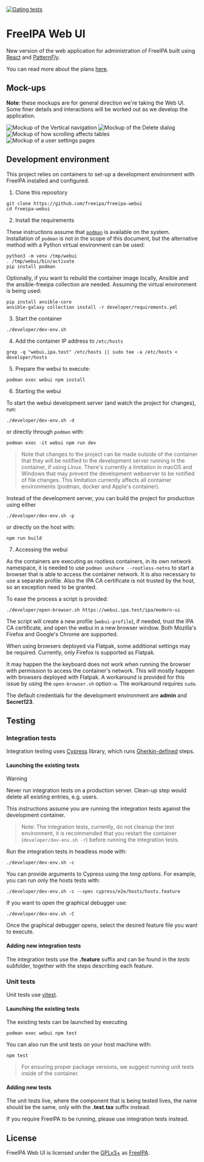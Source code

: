 [![Gating tests](https://github.com/freeipa/freeipa-webui/actions/workflows/gating.yml/badge.svg)](https://github.com/freeipa/freeipa-webui/actions/workflows/gating.yml)

# FreeIPA Web UI

New version of the web application for administration of FreeIPA built using [React](https://reactjs.org/) and [PatternFly](https://www.patternfly.org/).

You can read more about the plans [here](https://github.com/freeipa/freeipa-webui/discussions/34).

## Mock-ups

**Note**: these mockups are for general direction we're taking the Web UI. Some finer details and interactions will be worked out as we develop the application.

![Mockup of the Vertical navigation](doc/mockup-navigation.png)
![Mockup of the Delete dialog](doc/mockup-delete.png)
![Mockup of how scrolling affects tables](doc/mockup-scrolling.png)
![Mockup of a user settings pages](doc/mockup-settings.png)

## Development environment

This project relies on containers to set-up a development environment with FreeIPA installed and configured.

1. Clone this repository

```
git clone https://github.com/freeipa/freeipa-webui
cd freeipa-webui
```

2. Install the requirements

These instructions assume that [`podman`](https://podman.io) is available on the system. Installation of `podman` is not in the scope of this document, but the alternative method with a Python virtual environment can be used:

```
python3 -m venv /tmp/webui
. /tmp/webui/bin/activate
pip install podman
```

Optionally, if you want to rebuild the container image locally, Ansible and the ansible-freeipa collection are needed. Assuming the virtual environment is being used:

```
pip install ansible-core
ansible-galaxy collection install -r developer/requirements.yml
```

3. Start the container

```
./developer/dev-env.sh
```

4. Add the container IP address to `/etc/hosts`

```
grep -q "webui.ipa.test" /etc/hosts || sudo tee -a /etc/hosts < developer/hosts
```

5. Prepare the webui to execute:

```
podman exec webui npm install
```

6. Starting the webui

To start the webui development server (and watch the project for changes), run:

```
./developer/dev-env.sh -d
```

or directly through `podman` with:

```
podman exec -it webui npm run dev
```

> Note that changes to the project can be made outside of the container that they will be notified to the development server running in the container, if using Linux. There's currently a limitation in macOS and Windows that may prevent the development webserver to be notified of file changes. This limitation currently affects all container environments (podman, docker and Apple's container).

Instead of the development server, you can build the project for production using either

```
./developer/dev-env.sh -p
```

or directly on the host with:

```
npm run build
```

7. Accessing the webui

As the containers are executing as rootless containers, in its own network namespace, it is needed to use `podman unshare --rootless-netns` to start a browser that is able to access the container network. It is also necessary to use a separate profile. Also the IPA CA certificate is not trusted by the host, so an exception need to be granted.

To ease the process a script is provided:

```
./developer/open-browser.sh https://webui.ipa.test/ipa/modern-ui
```

The script will create a new profile (`webui-profile`), if needed, trust the IPA CA certificate, and open the webui in a new browser window.
Both Mozilla's Firefox and Google's Chrome are supported.

When using browsers deployed via Flatpak, some additional settings may be required. Currently, only Firefox is supported as Flatpak.

It may happen the the keyboard does not work when running the browser with permission to access the container's network. This will mostly happen with browsers deployed with Flatpak. A workaround is provided for this issue by using the `open-browser.sh` option`-w`. The workaround requires `sudo`.

The default credentials for the development environment are **admin** and **Secret123**.

## Testing

### Integration tests

Integration testing uses [Cypress](https://www.cypress.io) library, which runs [Gherkin-defined](https://cucumber.io/docs/gherkin) steps.

#### Launching the existing tests

> [!WARNING]
> Never run integration tests on a production server. Clean-up step would delete all existing entries, e.g. users.

This instructions assume you are running the integration tests against the development container.

> Note: The integration tests, currently, do not cleanup the test environment, it is recommended that you restart the container (`developer/dev-env.sh -r`) before running the integration tests.

Run the integration tests in headless mode with:

```
./developer/dev-env.sh -c
```

You can provide arguments to Cypress using the _long options_. For example, you can run only the hosts tests with:

```
./developer/dev-env.sh -c --spec cypress/e2e/hosts/hosts.feature
```

If you want to open the graphical debugger use:

```
./developer/dev-env.sh -C
```

Once the graphical debugger opens, select the desired feature file you want to execute.

#### Adding new integration tests

The integration tests use the **.feature** suffix and can be found in the _tests_ subfolder, together with the steps describing each feature.

### Unit tests

Unit tests use [vitest](https://vitest.dev).

#### Launching the existing tests

The existing tests can be launched by executing

```
podman exec webui npm test
```

You can also run the unit tests on your host machine with:

```
npm test
```

> For ensuring proper package versions, we suggest running unit tests inside of the container.

#### Adding new tests

The unit tests live, where the component that is being tested lives, the name should be the same, only with the **.test.tsx** suffix instead.

If you require FreeIPA to be running, please use integration tests instead.

## License

FreeIPA Web UI is licensed under the [GPLv3+](./COPYING) as
[FreeIPA](https://github.com/freeipa/freeipa).
